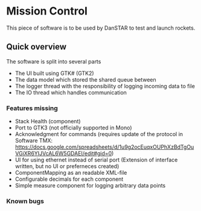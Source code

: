 ﻿# Mission Control
This piece of software is to be used by DanSTAR to test and launch rockets.

## Quick overview
The software is split into several parts
- The UI built using GTK# (GTK2)
- The data model which stored the shared queue between
- The logger thread with the responsibility of logging incoming data to file
- The IO thread which handles communication

### Features missing
- Stack Health (component)
- Port to GTK3 (not officially supported in Mono)
- Acknowledgment for commands (requires update of the protocol in Software TMX: https://docs.google.com/spreadsheets/d/1u9g2ocEuqxOUPhXzBdTgOuVGiXR6YIJVcAL6W5GDAEI/edit#gid=0)
- UI for using ethernet instead of serial port (Extension of interface written, but no UI or preferneces created)
- ComponentMapping as an readable XML-file
- Configurable decimals for each component
- Simple measure component for logging arbitrary data points

### Known bugs
